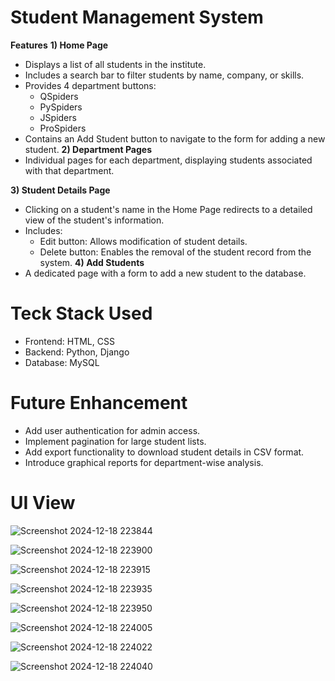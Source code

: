 # Student Management System

**Features**
**1) Home Page**
-  Displays a list of all students in the institute.
-  Includes a search bar to filter students by name, company, or skills.
-  Provides 4 department buttons:
    -  QSpiders
    -  PySpiders
    -  JSpiders
    -  ProSpiders
-  Contains an Add Student button to navigate to the form for adding a new student.
**2) Department Pages**
-  Individual pages for each department, displaying students associated with that department.

**3) Student Details Page**
-  Clicking on a student's name in the Home Page redirects to a detailed view of the student's information.
-  Includes:
    -  Edit button: Allows modification of student details.
    -  Delete button: Enables the removal of the student record from the system.
**4) Add Students**
-  A dedicated page with a form to add a new student to the database.

# Teck Stack Used
-  Frontend: HTML, CSS
-  Backend: Python, Django
-  Database: MySQL

# Future Enhancement
-  Add user authentication for admin access.
-  Implement pagination for large student lists.
-  Add export functionality to download student details in CSV format.
-  Introduce graphical reports for department-wise analysis.

# UI View
![Screenshot 2024-12-18 223844](https://github.com/user-attachments/assets/97103ad1-b458-44d0-b2b8-c2a3d0aa3bba)

![Screenshot 2024-12-18 223900](https://github.com/user-attachments/assets/4cff454a-20b6-4537-93a8-36a17cc16f8c)

![Screenshot 2024-12-18 223915](https://github.com/user-attachments/assets/4fe685de-1d26-4080-bdbc-6c705b752b37)

![Screenshot 2024-12-18 223935](https://github.com/user-attachments/assets/ba493f62-3e19-4f51-8410-ce9f6c0e552e)

![Screenshot 2024-12-18 223950](https://github.com/user-attachments/assets/46f28971-9c22-41f0-ba19-d384bc19bf0e)

![Screenshot 2024-12-18 224005](https://github.com/user-attachments/assets/9567157a-53df-4336-aaae-7d875a019cd6)

![Screenshot 2024-12-18 224022](https://github.com/user-attachments/assets/c26772b2-0eaf-4921-8c46-7517eb871c80)

![Screenshot 2024-12-18 224040](https://github.com/user-attachments/assets/2b5eed12-50e9-442b-943a-307d6a0b5e9b)





